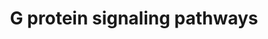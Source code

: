 ---
annotations:
- type: Pathway Ontology
  value: G protein mediated signaling pathway
authors:
- MaintBot
- Thomas
- Christine Chichester
- Eweitz
description: 'G proteins, short for guanine nucleotide-binding proteins, are a family
  of proteins involved in second messenger cascades. G proteins are so called because
  they function as "molecular switches". They alternate from ''inactive'' guanosine
  diphosphate (GDP) to ''active'' guanosine triphosphate (GTP), which is a binding
  state, and which proceeds to regulate downstream cell processes.  Source: [[wikipedia:G_protein|Wikipedia]]'
last-edited: 2021-05-21
organisms:
- Canis familiaris
redirect_from:
- /index.php/Pathway:WP1165
- /instance/WP1165
schema-jsonld:
- '@context': https://schema.org/
  '@id': https://wikipathways.github.io/pathways/WP1165.html
  '@type': Dataset
  creator:
    '@type': Organization
    name: WikiPathways
  description: 'G proteins, short for guanine nucleotide-binding proteins, are a family
    of proteins involved in second messenger cascades. G proteins are so called because
    they function as "molecular switches". They alternate from ''inactive'' guanosine
    diphosphate (GDP) to ''active'' guanosine triphosphate (GTP), which is a binding
    state, and which proceeds to regulate downstream cell processes.  Source: [[wikipedia:G_protein|Wikipedia]]'
  keywords:
  - PDE7B
  - PRKAR1A
  - PPP3CC
  - GNA14
  - RHOA
  - PRKAR1B
  - PDE1B
  - PDE1A
  - PDE1C
  - GNA15
  - PRKAR2A
  - GNG12
  - KCNJ3
  - GNG4
  - ADCY2
  - ADCY7
  - CALM1
  - ADCY8
  - AKAP2
  - AKAP4
  - GNB5
  - Ca2+
  - PRKCE
  - PDE8A
  - ADCY3
  - PRKCQ
  - AKAP6
  - PRKCZ
  - PRKACB
  - SLC9A1
  - GNB2
  - GNA11
  - PPP3CA
  - GNA13
  - PDE4B
  - AKAP11
  - GNG8
  - GNAI1
  - PDE8B
  - PDE7A
  - cAMP
  - GNG7
  - HRAS
  - PRKACG
  - Adcy6
  - GNAI2
  - PDE4D
  - RRAS
  - PRKCD
  - NRAS
  - PRKCI
  - ADCY5
  - ADCY9
  - AKAP12
  - GNAO1
  - DAG
  - PRKCB
  - PRKD1
  - PRKD3
  - PLCB3
  - GNAQ
  - AKAP1
  - AKAP8
  - AKAP7
  - GNAI3
  - GNAZ
  - AKAP13
  - PRKCA
  - GNB1
  - GNG11
  - GNGT2
  - GNAS
  - PDE4A
  - IP3
  - LOC611349
  - ADCY4
  - ITPR1
  - GNB3
  - ADCY1
  - GNGT1
  - GNG10
  - AKAP5
  - ARHGEF1
  - GNAL
  - GNG5
  - AKAP9
  - AKAP3
  - PRKAR2B
  - PDE4C
  - AKAP10
  - PRKACA
  - PRKCG
  - GNG3
  - GNA12
  - PRKCH
  license: CC0
  name: G protein signaling pathways
seo: CreativeWork
title: G protein signaling pathways
wpid: WP1165
---